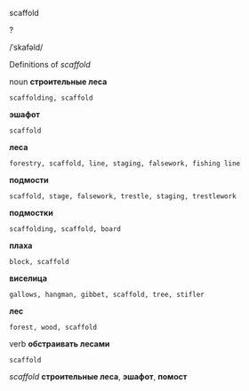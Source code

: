 scaffold

?

/ˈskafəld/

Definitions of _scaffold_

noun
**строительные леса**

    scaffolding, scaffold
**эшафот**

    scaffold
**леса**

    forestry, scaffold, line, staging, falsework, fishing line
**подмости**

    scaffold, stage, falsework, trestle, staging, trestlework
**подмостки**

    scaffolding, scaffold, board
**плаха**

    block, scaffold
**виселица**

    gallows, hangman, gibbet, scaffold, tree, stifler
**лес**

    forest, wood, scaffold

verb
**обстраивать лесами**

    scaffold

_scaffold_
**строительные леса**, **эшафот**, **помост**